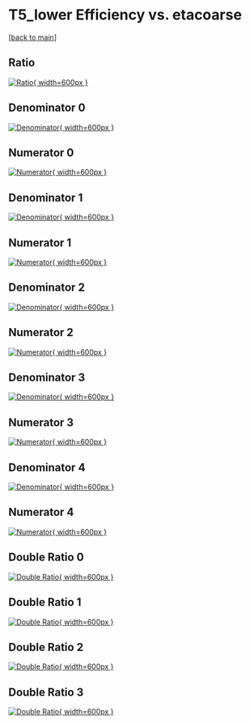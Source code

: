 # T5_lower Efficiency vs. etacoarse

[[back to main](./)]



## Ratio

[![Ratio](../mtv/var/T5_lower_loweta_211_1_eff_etacoarse.png){ width=600px }](../mtv/var/T5_lower_loweta_211_1_eff_etacoarse.pdf)

## Denominator 0

[![Denominator](../mtv/den/T5_lower_loweta_211_1_eff_etacoarse_den0.png){ width=600px }](../mtv/den/T5_lower_loweta_211_1_eff_etacoarse_den0.pdf)

## Numerator 0

[![Numerator](../mtv/num/T5_lower_loweta_211_1_eff_etacoarse_num0.png){ width=600px }](../mtv/num/T5_lower_loweta_211_1_eff_etacoarse_num0.pdf)

## Denominator 1

[![Denominator](../mtv/den/T5_lower_loweta_211_1_eff_etacoarse_den1.png){ width=600px }](../mtv/den/T5_lower_loweta_211_1_eff_etacoarse_den1.pdf)

## Numerator 1

[![Numerator](../mtv/num/T5_lower_loweta_211_1_eff_etacoarse_num1.png){ width=600px }](../mtv/num/T5_lower_loweta_211_1_eff_etacoarse_num1.pdf)

## Denominator 2

[![Denominator](../mtv/den/T5_lower_loweta_211_1_eff_etacoarse_den2.png){ width=600px }](../mtv/den/T5_lower_loweta_211_1_eff_etacoarse_den2.pdf)

## Numerator 2

[![Numerator](../mtv/num/T5_lower_loweta_211_1_eff_etacoarse_num2.png){ width=600px }](../mtv/num/T5_lower_loweta_211_1_eff_etacoarse_num2.pdf)

## Denominator 3

[![Denominator](../mtv/den/T5_lower_loweta_211_1_eff_etacoarse_den3.png){ width=600px }](../mtv/den/T5_lower_loweta_211_1_eff_etacoarse_den3.pdf)

## Numerator 3

[![Numerator](../mtv/num/T5_lower_loweta_211_1_eff_etacoarse_num3.png){ width=600px }](../mtv/num/T5_lower_loweta_211_1_eff_etacoarse_num3.pdf)

## Denominator 4

[![Denominator](../mtv/den/T5_lower_loweta_211_1_eff_etacoarse_den4.png){ width=600px }](../mtv/den/T5_lower_loweta_211_1_eff_etacoarse_den4.pdf)

## Numerator 4

[![Numerator](../mtv/num/T5_lower_loweta_211_1_eff_etacoarse_num4.png){ width=600px }](../mtv/num/T5_lower_loweta_211_1_eff_etacoarse_num4.pdf)

## Double Ratio 0

[![Double Ratio](../mtv/ratio/T5_lower_loweta_211_1_eff_etacoarse_ratio0.png){ width=600px }](../mtv/ratio/T5_lower_loweta_211_1_eff_etacoarse_ratio0.pdf)

## Double Ratio 1

[![Double Ratio](../mtv/ratio/T5_lower_loweta_211_1_eff_etacoarse_ratio1.png){ width=600px }](../mtv/ratio/T5_lower_loweta_211_1_eff_etacoarse_ratio1.pdf)

## Double Ratio 2

[![Double Ratio](../mtv/ratio/T5_lower_loweta_211_1_eff_etacoarse_ratio2.png){ width=600px }](../mtv/ratio/T5_lower_loweta_211_1_eff_etacoarse_ratio2.pdf)

## Double Ratio 3

[![Double Ratio](../mtv/ratio/T5_lower_loweta_211_1_eff_etacoarse_ratio3.png){ width=600px }](../mtv/ratio/T5_lower_loweta_211_1_eff_etacoarse_ratio3.pdf)

